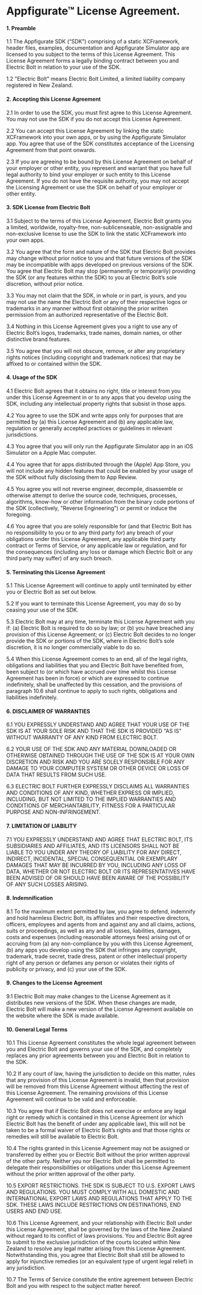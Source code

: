 # Appfigurate™ License Agreement.

#### 1. Preamble

1.1 The Appfigurate SDK (“SDK”) comprising of a static XCFramework, header files, examples, documentation and Appfigurate Simulator app are licensed to you subject to the terms of this License Agreement. This License Agreement forms a legally binding contract between you and Electric Bolt in relation to your use of the SDK.

1.2 "Electric Bolt" means Electric Bolt Limited, a limited liability company registered in New Zealand.

#### 2. Accepting this License Agreement

2.1 In order to use the SDK, you must first agree to this License Agreement. You may not use the SDK if you do not accept this License Agreement.

2.2 You can accept this License Agreement by linking the static XCFramework into your own apps, or by using the Appfigurate Simulator app. You agree that use of the SDK constitutes acceptance of the Licensing Agreement from that point onwards.

2.3 If you are agreeing to be bound by this License Agreement on behalf of your employer or other entity, you represent and warrant that you have full legal authority to bind your employer or such entity to this License Agreement. If you do not have the requisite authority, you may not accept the Licensing Agreement or use the SDK on behalf of your employer or other entity.

#### 3. SDK License from Electric Bolt

3.1 Subject to the terms of this License Agreement, Electric Bolt grants you a limited, worldwide, royalty-free, non-sublicenseable, non-assignable and non-exclusive license to use the SDK to link the static XCFramework into your own apps.

3.2 You agree that the form and nature of the SDK that Electric Bolt provides may change without prior notice to you and that future versions of the SDK may be incompatible with apps developed on previous versions of the SDK. You agree that Electric Bolt may stop (permanently or temporarily) providing the SDK (or any features within the SDK) to you at Electric Bolt’s sole discretion, without prior notice.

3.3 You may not claim that the SDK, in whole or in part, is yours, and you may not use the name the Electric Bolt or any of their respective logos or trademarks in any manner without first obtaining the prior written permission from an authorized representative of the Electric Bolt.

3.4 Nothing in this License Agreement gives you a right to use any of Electric Bolt’s logos, trademarks, trade names, domain names, or other distinctive brand features.

3.5 You agree that you will not obscure, remove, or alter any proprietary rights notices (including copyright and trademark notices) that may be affixed to or contained within the SDK.

#### 4. Usage of the SDK

4.1 Electric Bolt agrees that it obtains no right, title or interest from you under this License Agreement in or to any apps that you develop using the SDK, including any intellectual property rights that subsist in those apps.

4.2 You agree to use the SDK and write apps only for purposes that are permitted by (a) this License Agreement and (b) any applicable law, regulation or generally accepted practices or guidelines in relevant jurisdictions.

4.3 You agree that you will only run the Appfigurate Simulator app in an iOS Simulator on a Apple Mac computer.

4.4 You agree that for apps distributed through the (Apple) App Store, you will not include any hidden features that could be enabled by your usage of the SDK without fully disclosing them to App Review.

4.5 You agree you will not reverse engineer, decompile, disassemble or otherwise attempt to derive the source code, techniques, processes, algorithms, know-how or other information from the binary code portions of the SDK (collectively, "Reverse Engineering") or permit or induce the foregoing.

4.6 You agree that you are solely responsible for (and that Electric Bolt has no responsibility to you or to any third party for) any breach of your obligations under this License Agreement, any applicable third party contract or Terms of Service, or any applicable law or regulation, and for the consequences (including any loss or damage which Electric Bolt or any third party may suffer) of any such breach.

#### 5. Terminating this License Agreement

5.1 This License Agreement will continue to apply until terminated by either you or Electric Bolt as set out below.

5.2 If you want to terminate this License Agreement, you may do so by ceasing your use of the SDK.

5.3 Electric Bolt may at any time, terminate this License Agreement with you if:
(a) Electric Bolt is required to do so by law; or
(b) you have breached any provision of this License Agreement; or
(c) Electric Bolt decides to no longer provide the SDK or portions of the SDK, where in Electric Bolt’s sole discretion, it is no longer commercially viable to do so.

5.4 When this License Agreement comes to an end, all of the legal rights, obligations and liabilities that you and Electric Bolt have benefited from, been subject to (or which have accrued over time whilst this License Agreement has been in force) or which are expressed to continue indefinitely, shall be unaffected by this cessation, and the provisions of paragraph 10.6 shall continue to apply to such rights, obligations and liabilities indefinitely.

#### 6. DISCLAIMER OF WARRANTIES

6.1 YOU EXPRESSLY UNDERSTAND AND AGREE THAT YOUR USE OF THE SDK IS AT YOUR SOLE RISK AND THAT THE SDK IS PROVIDED "AS IS" WITHOUT WARRANTY OF ANY KIND FROM ELECTRIC BOLT.

6.2 YOUR USE OF THE SDK AND ANY MATERIAL DOWNLOADED OR OTHERWISE OBTAINED THROUGH THE USE OF THE SDK IS AT YOUR OWN DISCRETION AND RISK AND YOU ARE SOLELY RESPONSIBLE FOR ANY DAMAGE TO YOUR COMPUTER SYSTEM OR OTHER DEVICE OR LOSS OF DATA THAT RESULTS FROM SUCH USE.

6.3 ELECTRIC BOLT FURTHER EXPRESSLY DISCLAIMS ALL WARRANTIES AND CONDITIONS OF ANY KIND, WHETHER EXPRESS OR IMPLIED, INCLUDING, BUT NOT LIMITED TO THE IMPLIED WARRANTIES AND CONDITIONS OF MERCHANTABILITY, FITNESS FOR A PARTICULAR PURPOSE AND NON-INFRINGEMENT.

#### 7. LIMITATION OF LIABILITY

7.1 YOU EXPRESSLY UNDERSTAND AND AGREE THAT ELECTRIC BOLT, ITS SUBSIDIARIES AND AFFILIATES, AND ITS LICENSORS SHALL NOT BE LIABLE TO YOU UNDER ANY THEORY OF LIABILITY FOR ANY DIRECT, INDIRECT, INCIDENTAL, SPECIAL CONSEQUENTIAL OR EXEMPLARY DAMAGES THAT MAY BE INCURRED BY YOU, INCLUDING ANY LOSS OF DATA, WHETHER OR NOT ELECTRIC BOLT OR ITS REPRESENTATIVES HAVE BEEN ADVISED OF OR SHOULD HAVE BEEN AWARE OF THE POSSIBILITY OF ANY SUCH LOSSES ARISING.

#### 8. Indemnification

8.1 To the maximum extent permitted by law, you agree to defend, indemnify and hold harmless Electric Bolt, its affiliates and their respective directors, officers, employees and agents from and against any and all claims, actions, suits or proceedings, as well as any and all losses, liabilities, damages, costs and expenses (including reasonable attorneys fees) arising out of or accruing from (a) any non-compliance by you with this License Agreement, (b) any apps you develop using the SDK that infringes any copyright, trademark, trade secret, trade dress, patent or other intellectual property right of any person or defames any person or violates their rights of publicity or privacy, and (c) your use of the SDK.

#### 9. Changes to the License Agreement

9.1 Electric Bolt may make changes to the License Agreement as it distributes new versions of the SDK. When these changes are made, Electric Bolt will make a new version of the License Agreement available on the website where the SDK is made available.

#### 10. General Legal Terms

10.1 This License Agreement constitutes the whole legal agreement between you and Electric Bolt and governs your use of the SDK, and completely replaces any prior agreements between you and Electric Bolt in relation to the SDK.

10.2 If any court of law, having the jurisdiction to decide on this matter, rules that any provision of this License Agreement is invalid, then that provision will be removed from this License Agreement without affecting the rest of this License Agreement. The remaining provisions of this License Agreement will continue to be valid and enforceable.

10.3 You agree that if Electric Bolt does not exercise or enforce any legal right or remedy which is contained in this License Agreement (or which Electric Bolt has the benefit of under any applicable law), this will not be taken to be a formal waiver of Electric Bolt’s rights and that those rights or remedies will still be available to Electric Bolt.

10.4 The rights granted in this License Agreement may not be assigned or transferred by either you or Electric Bolt without the prior written approval of the other party. Neither you nor Electric Bolt shall be permitted to delegate their responsibilities or obligations under this License Agreement without the prior written approval of the other party.

10.5 EXPORT RESTRICTIONS. THE SDK IS SUBJECT TO U.S. EXPORT LAWS AND REGULATIONS. YOU MUST COMPLY WITH ALL DOMESTIC AND INTERNATIONAL EXPORT LAWS AND REGULATIONS THAT APPLY TO THE SDK. THESE LAWS INCLUDE RESTRICTIONS ON DESTINATIONS, END USERS AND END USE.

10.6 This License Agreement, and your relationship with Electric Bolt under this License Agreement, shall be governed by the laws of the New Zealand without regard to its conflict of laws provisions. You and Electric Bolt agree to submit to the exclusive jurisdiction of the courts located within New Zealand to resolve any legal matter arising from this License Agreement. Notwithstanding this, you agree that Electric Bolt shall still be allowed to apply for injunctive remedies (or an equivalent type of urgent legal relief) in any jurisdiction.

10.7 The Terms of Service constitute the entire agreement between Electric Bolt and you with respect to the subject matter hereof.
